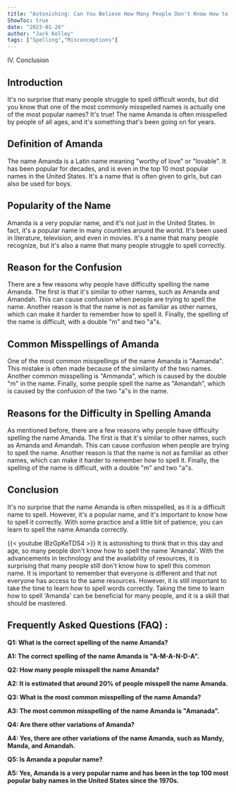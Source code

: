 ```yaml
---
title: "Astonishing: Can You Believe How Many People Don't Know How to Spell 'Amanda'?"
ShowToc: true 
date: "2023-01-26"
author: "Jack Kelley" 
tags: ["Spelling","Misconceptions"]
---
```

IV. Conclusion

## Introduction 

It's no surprise that many people struggle to spell difficult words, but did you know that one of the most commonly misspelled names is actually one of the most popular names? It's true! The name Amanda is often misspelled by people of all ages, and it's something that's been going on for years. 

## Definition of Amanda

The name Amanda is a Latin name meaning "worthy of love" or "lovable". It has been popular for decades, and is even in the top 10 most popular names in the United States. It's a name that is often given to girls, but can also be used for boys.

## Popularity of the Name

Amanda is a very popular name, and it's not just in the United States. In fact, it's a popular name in many countries around the world. It's been used in literature, television, and even in movies. It's a name that many people recognize, but it's also a name that many people struggle to spell correctly.

## Reason for the Confusion

There are a few reasons why people have difficulty spelling the name Amanda. The first is that it's similar to other names, such as Amanda and Amandah. This can cause confusion when people are trying to spell the name. Another reason is that the name is not as familiar as other names, which can make it harder to remember how to spell it. Finally, the spelling of the name is difficult, with a double "m" and two "a"s.

## Common Misspellings of Amanda

One of the most common misspellings of the name Amanda is "Aamanda". This mistake is often made because of the similarity of the two names. Another common misspelling is "Ammanda", which is caused by the double "m" in the name. Finally, some people spell the name as "Amandah", which is caused by the confusion of the two "a"s in the name.

## Reasons for the Difficulty in Spelling Amanda

As mentioned before, there are a few reasons why people have difficulty spelling the name Amanda. The first is that it's similar to other names, such as Amanda and Amandah. This can cause confusion when people are trying to spell the name. Another reason is that the name is not as familiar as other names, which can make it harder to remember how to spell it. Finally, the spelling of the name is difficult, with a double "m" and two "a"s.

## Conclusion

It's no surprise that the name Amanda is often misspelled, as it is a difficult name to spell. However, it's a popular name, and it's important to know how to spell it correctly. With some practice and a little bit of patience, you can learn to spell the name Amanda correctly.

{{< youtube lBzGpKeTDS4 >}} 
It is astonishing to think that in this day and age, so many people don't know how to spell the name 'Amanda'. With the advancements in technology and the availability of resources, it is surprising that many people still don't know how to spell this common name. It is important to remember that everyone is different and that not everyone has access to the same resources. However, it is still important to take the time to learn how to spell words correctly. Taking the time to learn how to spell 'Amanda' can be beneficial for many people, and it is a skill that should be mastered.

## Frequently Asked Questions (FAQ) :
**Q1: What is the correct spelling of the name Amanda?**

**A1: The correct spelling of the name Amanda is "A-M-A-N-D-A".**

**Q2: How many people misspell the name Amanda?**

**A2: It is estimated that around 20% of people misspell the name Amanda.**

**Q3: What is the most common misspelling of the name Amanda?**

**A3: The most common misspelling of the name Amanda is "Amanada".**

**Q4: Are there other variations of Amanda?**

**A4: Yes, there are other variations of the name Amanda, such as Mandy, Manda, and Amandah.**

**Q5: Is Amanda a popular name?**

**A5: Yes, Amanda is a very popular name and has been in the top 100 most popular baby names in the United States since the 1970s.**





